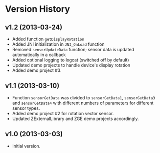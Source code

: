# Version History #

## v1.2 (2013-03-24) ##

  * Added function `getDisplayRotation`
  * Added JNI initialization in `JNI_OnLoad` function
  * Removed `sensorUpdateData` function; sensor data is updated automatically in a callback
  * Added optional logging to logcat (switched off by default)
  * Updated demo projects to handle device's display rotation
  * Added demo project #3.

## v1.1 (2013-03-10) ##

  * Function `sensorGetData` was divided to `sensorGetData1`, `sensorGetData3` and `sensorGetData4` with different numbers of parameters for different sensor types.
  * Added demo project #2 for rotation vector sensor.
  * Updated ZExternalLibrary and ZGE demo projects accordingly.

## v1.0 (2013-03-03) ##

  * Initial version.